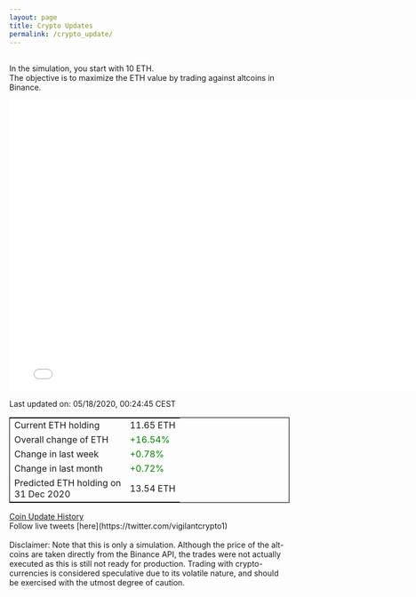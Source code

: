 ```yaml
---
layout: page
title: Crypto Updates
permalink: /crypto_update/
---
```

<br>In the simulation, you start with 10 ETH.<br>The objective is to maximize the ETH value by trading against altcoins 
in Binance.

<iframe width="775" height="525" frameborder="0" scrolling="no" src="//plotly.com/~vikramaditya91/109.embed"></iframe>

Last updated on: 05/18/2020, 00:24:45 CEST 
<table style="border:1px solid black;margin-left:auto;margin-right:auto;">
	<tbody>
	<tr>
		<td>Current ETH holding</td>
		<td>     11.65 ETH</td>
	</tr>
	<tr>
		<td>Overall change of ETH</td>
		<td><font color="green">+16.54%</font></td>
	</tr>
	<tr>
		<td>Change in last week</td>
		<td><font color="green">+0.78%</font></td>
	</tr>
	<tr>
		<td>Change in last month</td>
		<td><font color="green">+0.72%</font></td>
	</tr>
    <tr>
		<td>Predicted ETH holding on<br>31 Dec 2020</td>
		<td>     13.54 ETH</td>
	</tr>
	</tbody>
</table>
<a href="{{ site.baseurl }}/crypto_history">Coin Update History</a>
<br>
Follow live tweets [here](https://twitter.com/vigilantcrypto1)
<br>
<br>
Disclaimer:
Note that this is only a simulation. Although the price of the alt-coins are taken directly from the Binance API, the trades were not actually executed as this is still not ready for production.
Trading with crypto-currencies is considered speculative due to its volatile nature, and should be exercised with the utmost degree of caution.